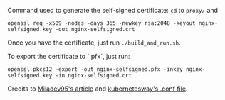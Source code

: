 Command used to generate the self-signed certificate: `cd` to `proxy/` and
```
openssl req -x509 -nodes -days 365 -newkey rsa:2048 -keyout nginx-selfsigned.key -out nginx-selfsigned.crt
```

Once you have the certificate, just run `./build_and_run.sh`.


To export the certificate to ´.pfx´, just run:
```
openssl pkcs12 -export -out nginx-selfsigned.pfx -inkey nginx-selfsigned.key -in nginx-selfsigned.crt
```

Credits to [Miladev95's article](https://medium.com/@miladev95/nginx-with-self-signed-certificate-on-docker-a514bb1a4061) and [kubernetesway's .conf file](https://github.com/kubernetesway/DevOps/blob/main/nginx.conf).